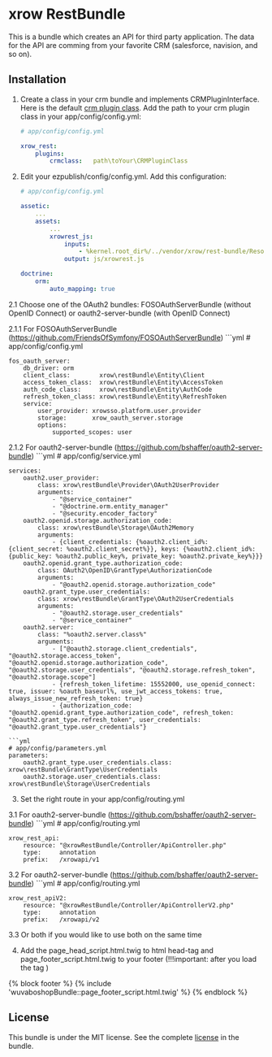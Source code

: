 xrow RestBundle
====================

This is a bundle which creates an API for third party application. The data for the API are comming from your favorite CRM (salesforce, navision, and so on).

## Installation

1. Create a class in your crm bundle and implements CRMPluginInterface. Here is the default [crm plugin class](https://github.com/xrowgmbh/rest-bundle/blob/master/CRM/CRMPlugin.php). Add the path to your crm plugin class in your app/config/config.yml:
    ```yml
    # app/config/config.yml

    xrow_rest:
        plugins:
            crmclass:   path\toYour\CRMPluginClass

2. Edit your ezpublish/config/config.yml. Add this configuration:
    ```yml
    # app/config/config.yml

    assetic:
        ...
        assets:
            ...
            xrowrest_js:
                inputs:
                    - %kernel.root_dir%/../vendor/xrow/rest-bundle/Resources/public/js/xrowrest.js
                output: js/xrowrest.js

    doctrine:
        orm:
            auto_mapping: true

2.1 Choose one of the OAuth2 bundles: FOSOAuthServerBundle (without OpenID Connect) or oauth2-server-bundle (with OpenID Connect)

2.1.1 For FOSOAuthServerBundle (https://github.com/FriendsOfSymfony/FOSOAuthServerBundle)
    ```yml
    # app/config/config.yml

    fos_oauth_server:
        db_driver: orm
        client_class:        xrow\restBundle\Entity\Client
        access_token_class:  xrow\restBundle\Entity\AccessToken
        auth_code_class:     xrow\restBundle\Entity\AuthCode
        refresh_token_class: xrow\restBundle\Entity\RefreshToken
        service:
            user_provider: xrowsso.platform.user.provider
            storage:       xrow_oauth_server.storage
            options:
                supported_scopes: user

2.1.2 For oauth2-server-bundle (https://github.com/bshaffer/oauth2-server-bundle)
    ```yml
    # app/config/service.yml

    services:
        oauth2.user_provider:
            class: xrow\restBundle\Provider\OAuth2UserProvider
            arguments:
                - "@service_container"
                - "@doctrine.orm.entity_manager"
                - "@security.encoder_factory"
        oauth2.openid.storage.authorization_code:
            class: xrow\restBundle\Storage\OAuth2Memory
            arguments:
                - {client_credentials: {%oauth2.client_id%: {client_secret: %oauth2.client_secret%}}, keys: {%oauth2.client_id%: {public_key: %oauth2.public_key%, private_key: %oauth2.private_key%}}}
        oauth2.openid.grant_type.authorization_code:
            class: OAuth2\OpenID\GrantType\AuthorizationCode
            arguments:
                - "@oauth2.openid.storage.authorization_code"
        oauth2.grant_type.user_credentials:
            class: xrow\restBundle\GrantType\OAuth2UserCredentials
            arguments:
                - "@oauth2.storage.user_credentials"
                - "@service_container"
        oauth2.server:
            class: "%oauth2.server.class%"
            arguments:
                - ["@oauth2.storage.client_credentials", "@oauth2.storage.access_token", "@oauth2.openid.storage.authorization_code", "@oauth2.storage.user_credentials", "@oauth2.storage.refresh_token", "@oauth2.storage.scope"]
                - {refresh_token_lifetime: 15552000, use_openid_connect: true, issuer: %oauth_baseurl%, use_jwt_access_tokens: true, always_issue_new_refresh_token: true}
                - {authorization_code: "@oauth2.openid.grant_type.authorization_code", refresh_token: "@oauth2.grant_type.refresh_token", user_credentials: "@oauth2.grant_type.user_credentials"}

    ```yml
    # app/config/parameters.yml
    parameters:
        oauth2.grant_type.user_credentials.class: xrow\restBundle\GrantType\UserCredentials
        oauth2.storage.user_credentials.class: xrow\restBundle\Storage\UserCredentials

3. Set the right route in your app/config/routing.yml

3.1 For oauth2-server-bundle (https://github.com/bshaffer/oauth2-server-bundle)
    ```yml
    # app/config/routing.yml

    xrow_rest_api:
        resource: "@xrowRestBundle/Controller/ApiController.php"
        type:     annotation
        prefix:   /xrowapi/v1

3.2 For oauth2-server-bundle (https://github.com/bshaffer/oauth2-server-bundle)
    ```yml
    # app/config/routing.yml

    xrow_rest_apiV2:
        resource: "@xrowRestBundle/Controller/ApiControllerV2.php"
        type:     annotation
        prefix:   /xrowapi/v2

3.3 Or both if you would like to use both on the same time

4. Add the page_head_script.html.twig to html head-tag and page_footer_script.html.twig to your footer (!!!important: after you load the tag <angular-sso-login-app>)

{% block footer %}
    {% include 'wuvaboshopBundle::page_footer_script.html.twig' %}
{% endblock %}

## License

This bundle is under the MIT license.
See the complete [license](Resources/meta/LICENSE) in the bundle.


